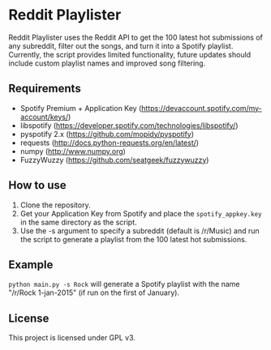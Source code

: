 Reddit Playlister
=================

Reddit Playlister uses the Reddit API to get the 100 latest hot submissions of any subreddit, filter out the songs, and turn it into a Spotify playlist. Currently, the script provides limited functionality, future updates should include custom playlist names and improved song filtering.

Requirements
--------------
* Spotify Premium + Application Key (https://devaccount.spotify.com/my-account/keys/)
* libspotify (https://developer.spotify.com/technologies/libspotify/)
* pyspotify 2.x (https://github.com/mopidy/pyspotify)
* requests (http://docs.python-requests.org/en/latest/)
* numpy (http://www.numpy.org)
* FuzzyWuzzy (https://github.com/seatgeek/fuzzywuzzy)

How to use
--------------
1. Clone the repository.
2. Get your Application Key from Spotify and place the `spotify_appkey.key` in the same directory as the script.
3. Use the -s argument to specify a subreddit (default is /r/Music) and run the script to generate a playlist from the 100 latest hot submissions.

Example
--------------
`python main.py -s Rock` will generate a Spotify playlist with the name "/r/Rock 1-jan-2015" (if run on the first of January).

License
--------------
This project is licensed under GPL v3.